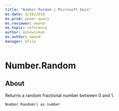 ```yaml
---
title: "Number.Random | Microsoft Docs"
ms.date: 4/16/2018
ms.prod: power-query
ms.reviewer: owend
ms.topic: reference
author: minewiskan
ms.author: owend
manager: kfile
---
```

# Number.Random

  
## About  
Returns a random fractional number between 0 and 1.  
  
```  
Number.Random() as number  
```  

